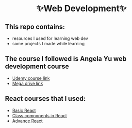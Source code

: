 <h1 align="center" >✨Web Development✨</h1>

## This repo contains: 
* resources I used for learning web dev
* some projects I made while learning 

## The course I followed is Angela Yu web development course
* [Udemy course link](https://www.udemy.com/course/the-complete-web-development-bootcamp/)
* [Mega drive link](https://bit.ly/2ZaL0rJ)

## React courses that I used:
* [Basic React](https://scrimba.com/learn/learnreact) 
* [Class components in React](https://scrimba.com/learn/classcomponents)
* [Advance React](https://scrimba.com/learn/react)


